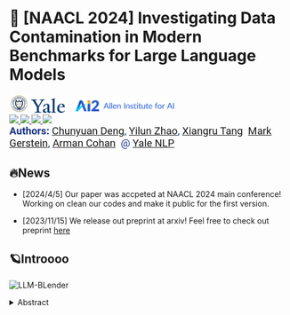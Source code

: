 # 🌟 [NAACL 2024] Investigating Data Contamination in Modern Benchmarks for Large Language Models
<div style="width:40% float:center diaplay:inline">
     <img src=./logo/gt_logo.png width=7%/> <img src=./logo/yale_logo.png width=12%/> &nbsp; &nbsp; <img src=./logo/logo-ai2.svg width=35%/>
</div>

<a target="_blank" href="https://arxiv.org/abs/2311.09783">
<img style="height:22pt" src="https://img.shields.io/badge/-Paper-black?style=flat&logo=arxiv">
</a><a target="_blank" href="https://github.com/CharlesDDDD">
<img style="height:22pt" src="https://img.shields.io/badge/-Code-green?style=flat&logo=github">
</a><a target="_blank" href="https://huggingface.co/papers/2311.09783">
<img style="height:22pt" src="https://img.shields.io/badge/-🤗%20HuggingFace-red?style=flat"></a><a target="_blank" href="https://huggingface.co/llm-blender">
<!-- <img style="height:22pt" src="https://img.shields.io/badge/-🤗%20Models-red?style=flat"> -->
</a><a target="_blank" href="https://twitter.com/billyuchenlin/status/1668666357058277377">
<img style="height:22pt" src="https://img.shields.io/badge/-Tweet-blue?style=flat&logo=twitter">
</a>
<br>

<span style="color:#183385; font-size: 14pt; font-family: Roboto, Helvetica, Arial, Heveltica Neue, sans-serif">
     <b>Authors:</b> <a class="name" target="_blank" href="https://charlesdddd.github.io/">Chunyuan Deng</a>, 
     <a class="name" target="_blank" href="https://yilunzhao.github.io/">Yilun Zhao</a>,
     <a class="name" target="_blank" href="https://xiangrutang.github.io/">Xiangru Tang</a>&nbsp; 
     <a class="name" target="_blank" href="https://medicine.yale.edu/profile/mark-gerstein/">Mark Gerstein</a>,
     <a class="name" target="_blank" href="https://armancohan.com/">Arman Cohan</a>&nbsp; @
     <a class="btna" target="_blank" href="https://yale-nlp.github.io/">Yale NLP</a> 
     </span>

## 🔥News

- [2024/4/5] Our paper was accpeted at NAACL 2024 main conference! Working on clean our codes and make it public for the first version. 

- [2023/11/15] We release out preprint at arxiv! Feel free to check out preprint [here](https://arxiv.org/abs/2311.09783)

## 🪐Introooo

![LLM-BLender](./docs/llm_blender.png)

<details><summary>Abstract</summary> 

- We introduce LLM-Blender, an innovative ensembling framework to attain consistently superior performance by leveraging the diverse strengths of multiple open-source large language models (LLMs). LLM-Blender cut the weaknesses through ranking and integrate the strengths through fusing generation to enhance the capability of LLMs.


- Our framework consists of two complementary modules: **PairRanker** and **GenFuser**, addressing the observation that optimal LLMs for different examples can significantly vary. **PairRanker** employs a specialized pairwise comparison method to distinguish subtle differences between candidate outputs. **GenFuser** aims to merge the top-ranked candidates from the aggregation of PairRanker's pairwise comparisons into an improved output by capitalizing on their strengths and mitigating their weaknesses.
- To facilitate large-scale evaluation, we introduce a benchmark dataset, [**MixInstruct**](#data_release), which is a mixture of multiple instruction datasets featuring oracle pairwise comparisons for testing purposes. Our **LLM-Blender** significantly surpasses the best LLMs and baseline ensembling methods across various metrics on **MixInstruct**, establishing a substantial performance gap.

</details>

